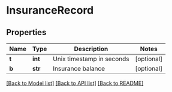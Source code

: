 # InsuranceRecord

## Properties
Name | Type | Description | Notes
------------ | ------------- | ------------- | -------------
**t** | **int** | Unix timestamp in seconds | [optional] 
**b** | **str** | Insurance balance | [optional] 

[[Back to Model list]](../README.md#documentation-for-models) [[Back to API list]](../README.md#documentation-for-api-endpoints) [[Back to README]](../README.md)


